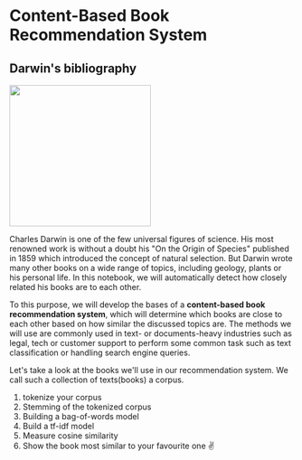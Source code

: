 # Content-Based Book Recommendation System
## Darwin's bibliography

<img src="https://user-images.githubusercontent.com/88032779/159558059-896ca2b2-f7cb-45e3-9e40-45b941c99511.jpg" width=250 height=250>

Charles Darwin is one of the few universal figures of science. His most renowned work is without a doubt his "On the Origin of Species" published in 1859 which introduced the concept of natural selection. But Darwin wrote many other books on a wide range of topics, including geology, plants or his personal life. In this notebook, we will automatically detect how closely related his books are to each other.

To this purpose, we will develop the bases of a <b>content-based book recommendation system</b>, which will determine which books are close to each other based on how similar the discussed topics are. The methods we will use are commonly used in text- or documents-heavy industries such as legal, tech or customer support to perform some common task such as text classification or handling search engine queries.

Let's take a look at the books we'll use in our recommendation system. We call such a collection of texts(books) a corpus. 

1. tokenize your corpus
2. Stemming of the tokenized corpus
3. Building a bag-of-words model
4. Build a tf-idf model
5. Measure cosine similarity
6. Show the book most similar to your favourite one ✌
  



